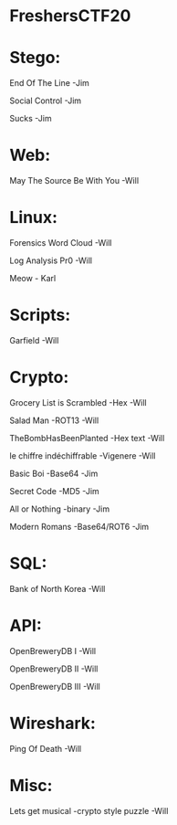 # FreshersCTF20

# Stego:

End Of The Line -Jim

Social Control -Jim

Sucks -Jim

# Web:

May The Source Be With You -Will

# Linux:

Forensics Word Cloud -Will

Log Analysis Pr0 -Will

Meow - Karl

# Scripts:

Garfield -Will

# Crypto:

Grocery List is Scrambled -Hex -Will

Salad Man -ROT13 -Will

TheBombHasBeenPlanted -Hex text -Will

le chiffre indéchiffrable -Vigenere -Will

Basic Boi -Base64 -Jim

Secret Code -MD5 -Jim

All or Nothing -binary -Jim

Modern Romans -Base64/ROT6 -Jim

# SQL:

Bank of North Korea -Will

# API:

OpenBreweryDB I -Will

OpenBreweryDB II -Will

OpenBreweryDB III -Will

# Wireshark:

Ping Of Death -Will

# Misc:

Lets get musical -crypto style puzzle -Will
